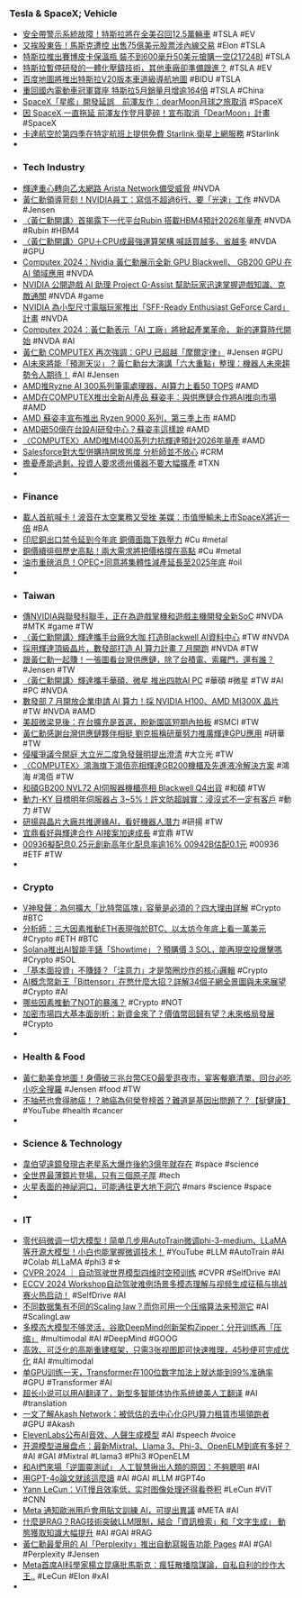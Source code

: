 ### Tesla & SpaceX; Vehicle
- [安全帶警示系統故障！特斯拉將在全美召回12.5萬輛車](https://udn.com/news/story/6813/8002839) #TSLA #EV
- [又挨股東告！馬斯克遭控 出售75億美元股票涉內線交易](https://news.cnyes.com/news/id/5583273) #Elon #TSLA
- [特斯拉推出賽博皮卡保溫瓶 裝不到600毫升50美元搶購一空(217248)](https://www.cool3c.com/article/217248) #TSLA
- [特斯拉暫停研發的一體化壓鑄技術，其他車廠卻準備跟進？](https://technews.tw/2024/06/02/how-important-that-giga-castings-on-car-industry-and-tesla/) #TSLA #EV
- [百度地圖將推出特斯拉V20版本車道級導航地圖](http://www.aastocks.com/tc/usq/quote/stock-news-content.aspx?symbol=TSLA&id=NOW.1353967&source=AAFN) #BIDU #TSLA
- [重回國內電動車冠軍寶座 特斯拉5月銷量月增逾164倍](https://tw.stock.yahoo.com/news/重回國內電動車冠軍寶座-特斯拉5月銷量月增逾164倍-042426988.html) #TSLA #China
- [SpaceX「星艦」開發延誤　前澤友作：dearMoon月球之旅取消](https://www.hk01.com/即時國際/1025033/spacex-星艦-開發延誤-前澤友作-dearmoon月球之旅取消) #SpaceX
- [因 SpaceX 一直拖延 前澤友作登月夢碎！宣布取消「DearMoon」計畫](https://www.kocpc.com.tw/archives/549386) #SpaceX
- [卡達航空於第四季在特定航班上提供免費 Starlink 衛星上網服務](https://tw.news.yahoo.com/qatar-airways-introduce-complimentary-starlink-wi-fi-onboard-083058825.html) #Starlink
-
- ### Tech Industry
- [輝達重心轉向乙太網路 Arista Network備受威脅](https://news.cnyes.com/news/id/5582983) #NVDA
- [黃仁勳領導苛刻！NVIDIA員工：寫信不超過6行、要「光速」工作](https://www.gvm.com.tw/article/113204) #NVDA #Jensen
- [〈黃仁勳開講〉首揭露下一代平台Rubin 搭載HBM4預計2026年量產](https://news.cnyes.com/news/id/5583566) #NVDA #Rubin #HBM4
- [〈黃仁勳開講〉GPU＋CPU成最強運算架構 喊話買越多、省越多](https://news.cnyes.com/news/id/5583562) #NVDA #GPU
- [Computex 2024：Nvidia 黃仁勳展示全新 GPU Blackwell、 GB200 GPU 在AI 領域應用](https://www.techbang.com/posts/115792-computex-2024-nvidia-keynote-huang-showcases-many-real-world) #NVDA
- [NVIDIA 公開遊戲 AI 助理 Project G-Assist 幫助玩家迅速掌握遊戲知識、克敵通關](https://gnn.gamer.com.tw/detail.php?sn=268645) #NVDA #game
- [NVIDIA 為小型尺寸電腦玩家推出「SFF-Ready Enthusiast GeForce Card」計畫](https://benchlife.info/nvidia-sff-ready-enthusiast-geforce-card-program/) #NVDA
- [Computex 2024：黃仁勳表示「AI 工廠」將掀起產業革命， 新的運算時代開始](https://www.techbang.com/posts/115790-the-ai-factory-will-reinvent-the-software-across-the-board) #NVDA #AI
- [黃仁勳 COMPUTEX 再次強調：GPU 已超越「摩爾定律」](https://www.inside.com.tw/article/35202-nvidia-huangs-law-breaks-moores-law) #Jensen #GPU
- [AI未來將能「預測天災」？黃仁勳台大演講「六大重點」整理：機器人未來趨勢令人期待！](https://www.gq.com.tw/article/黃仁勳-台大-ai應用) #AI #Jensen
- [AMD推Ryzne AI 300系列筆電處理器，AI算力上看50 TOPS](https://www.4gamers.com.tw/news/detail/64978/amd-announces-ryzen-ai-300-series-processors-with-xdna-2-architecture-npu) #AMD
- [AMD在COMPUTEX推出全新AI產品 蘇姿丰：與供應鏈合作將AI推向市場](https://tw.news.yahoo.com/amd在computex推出全新ai產品-蘇姿丰-與供應鏈合作將ai推向市場-055252418.html) #AMD
- [AMD 蘇姿丰宣布推出 Ryzen 9000 系列，第三季上市](https://technews.tw/2024/06/03/amd-su-zifeng-announces-the-launch-of-ryzen-9000-series/) #AMD
- [AMD砸50億在台設AI研發中心？蘇姿丰這樣說](https://ec.ltn.com.tw/article/breakingnews/4693573) #AMD
- [〈COMPUTEX〉AMD推MI400系列力抗輝達預計2026年量產](https://news.cnyes.com/news/id/5584670) #AMD
- [Salesforce對大型併購持開放態度 分析師並不放心](https://news.cnyes.com/news/id/5583139) #CRM
- [擔憂產能過剩，投資人要求德州儀器不要大幅擴產](https://finance.technews.tw/2024/05/31/investors-demand-texas-instruments-reverses-plan-to-boost-production-capacity/) #TXN
-
- ### Finance
- [載人首航喊卡！波音在太空業務又受挫 美媒：市值慘輸未上市SpaceX將近一倍](https://news.cnyes.com/news/id/5583704) #BA
- [印尼銅出口禁令延到今年底 銅價面臨下跌壓力](https://news.cnyes.com/news/id/5583238) #Cu #metal
- [銅價續徘徊歷史高點！兩大需求將把價格撐在高點](https://news.cnyes.com/news/id/5583874) #Cu #metal
- [油市重磅消息！OPEC+同意將集體性減產延長至2025年底](https://news.cnyes.com/news/id/5583576) #oil
-
- ### Taiwan
- [傳NVIDIA與聯發科聯手，正在為遊戲掌機和遊戲主機開發全新SoC](https://www.techbang.com/posts/115380-nvidia-and-mediatek-are-said-to-be-working-on-new-socs-for) #NVDA #MTK #game #TW
- [〈黃仁勳開講〉輝達攜手台廠9大咖 打造Blackwell AI資料中心](https://news.cnyes.com/news/id/5583570) #TW #NVDA
- [採用輝達頂級晶片，數發部打造 AI 算力計畫 7 月開跑](https://technews.tw/2024/06/03/ai-computility-plan/) #NVDA #TW
- [跟黃仁勳一起賺！一張圖看台灣供應鏈，除了台積電、索羅門，還有誰？](https://www.bnext.com.tw/article/79301/nvidia-taiwan-supply-chain) #Jensen #TW
- [〈黃仁勳開講〉輝達攜手華碩、微星 推出四款AI PC](https://news.cnyes.com/news/id/5583586) #華碩 #微星 #TW #AI #PC #NVDA
- [數發部 7 月開放企業申請 AI 算力！採 NVIDIA H100、AMD MI300X 晶片](https://www.inside.com.tw/article/35207-moda-ai-plan) #TW #NVDA #AMD
- [美超微梁見後：在台擴充是首選，盼新園區短期內拍板](https://technews.tw/2024/06/01/supermicro-charles-liang-nvidia/) #SMCI #TW
- [黃仁勳感謝台灣供應鏈夥伴相挺 劉克振稱研華努力推廣輝達GPU應用](https://news.cnyes.com/news/id/5583396) #研華 #TW
- [侵權爭議今開庭 大立光二度急發聲明提出澄清](https://news.cnyes.com/news/id/5582792) #大立光 #TW
- [〈COMPUTEX〉鴻海旗下鴻佰亮相輝達GB200機櫃及先進液冷解決方案](https://news.cnyes.com/news/id/5584384) #鴻海 #鴻佰 #TW
- [和碩GB200 NVL72 AI伺服器機櫃亮相 Blackwell Q4出貨](https://news.cnyes.com/news/id/5584309) #和碩 #TW
- [動力-KY 目標明年伺服器占 3~5%！許文昉超誠實：浸沒式不一定有客戶](https://finance.technews.tw/2024/06/03/immersed/) #動力 #TW
- [研揚與晶片大廠共推邊緣AI，看好機器人潛力](https://www.moneydj.com/kmdj/news/newsviewer.aspx?a=3384ee3d-65cb-43fc-8245-8dd99c25765d) #研揚 #TW
- [宜鼎看好與輝達合作 AI接案加速成長](https://news.cnyes.com/news/id/5584227) #宜鼎 #TW
- [00936擬配息0.25元創新高年化配息率逾16% 00942B估配0.1元](https://news.cnyes.com/news/id/5584308) #00936 #ETF #TW
-
- ### Crypto
- [V神發聲：為何擴大「比特幣區塊」容量是必須的？四大理由詳解](https://www.blocktempo.com/vitalik-newest-article-talk-about-blocksize/) #Crypto #BTC
- [分析師：三大因素推動ETH表現強於BTC、以太坊今年底上看一萬美元](https://www.blocktempo.com/three-factors-drive-eths-outperformance-over-btc/) #Crypto #ETH #BTC
- [Solana推出AI智能手錶「Showtime」？預購價 3 SOL，能再現空投爆擊嗎](https://www.blocktempo.com/solana-community-launches-ai-watch-showtime/) #Crypto #SOL
- [「基本面投資」不賺錢？「注意力」才是幣圈炒作的核心邏輯](https://blockcast.it/2024/06/01/why-holding-altcoins-long-term-is-tough/) #Crypto
- [AI概念幣新王「Bittensor」在憋什麼大招？詳解34個子網全景圖與未來展望](https://www.blocktempo.com/what-is-bittensor/) #Crypto #AI
- [哪些因素推動了NOT的暴漲？](https://news.cnyes.com/news/id/5584572) #Crypto #NOT
- [加密市場四大基本面剖析：新資金來了？價值幣回歸有望？未來格局發展](https://www.blocktempo.com/its-no-longer-the-era-of-picking-up-money-detailed-explanation-of-the-new-characteristics-and-new-pattern-of-the-encryption-industry/) #Crypto
-
- ### Health & Food
- [黃仁勳美食地圖！身價破三兆台幣CEO最愛逛夜市，宴客餐廳清單、回台必吃小吃全搜羅](https://www.elle.com/tw/life/foodie/g60956554/nvidia-ceo-food-map/) #Jensen #food #TW
- [不抽菸也會得肺癌！？肺癌為何榮登榜首？難道是基因出問題了？【挺健康】](https://www.youtube.com/watch?v=4tDDfywYftk) #YouTube #health #cancer
-
- ### Science & Technology
- [韋伯望遠鏡發現古老星系大爆炸後約3億年就存在](https://agora0.gitlab.io/news/cna/2024/05/31/CNA-韋伯望遠鏡發現古老星系-大爆炸後約3億年就存在.html) #space #science
- [全世界最薄鏡片登場，只有三個原子厚](https://technews.tw/2024/06/02/the-thinnest-lens/) #tech
- [火星表面的神祕洞口，可能通往更大地下洞穴](https://technews.tw/2024/06/03/mars-hole-arsia-mons/) #mars #science #space
-
- ### IT
- [零代码微调一切大模型！简单几步用AutoTrain微调phi-3-medium、LLaMA等开源大模型！小白也能掌握微调技术！](https://www.youtube.com/watch?v=zwW96ttLLdA) #YouTube #LLM #AutoTrain #AI #Colab #LLaMA #phi3 #☆
- [CVPR 2024 ｜ 自动驾驶世界模型四维时空预训练](https://www.jiqizhixin.com/articles/2024-06-03-9) #CVPR #SelfDrive #AI
- [ECCV 2024 Workshop自动驾驶难例场景多模态理解与视频生成征稿与挑战赛火热启动！](https://www.jiqizhixin.com/articles/2024-06-03) #SelfDrive #AI
- [不同数据集有不同的Scaling law？而你可用一个压缩算法来预测它](https://www.jiqizhixin.com/articles/2024-06-03-14) #AI #ScalingLaw
- [多模态大模型不够灵活，谷歌DeepMind创新架构Zipper：分开训练再「压缩」](https://www.jiqizhixin.com/articles/2024-06-03-12) #multimodal #AI #DeepMind #GOOG
- [高效、可泛化的高斯重建框架，只需3张视图即可快速推理，45秒便可完成优化](https://www.jiqizhixin.com/articles/2024-06-03-10) #AI #multimodal
- [单GPU训练一天，Transformer在100位数字加法上就达能到99%准确率](https://www.jiqizhixin.com/articles/2024-06-03-5) #GPU #Transformer #AI
- [超长小说可以用AI翻译了，新型多智能体协作系统媲美人工翻译](https://www.jiqizhixin.com/articles/2024-06-03-4) #AI #translation
- [一文了解Akash Network：被低估的去中心化GPU算力租賃市場領跑者](https://news.cnyes.com/news/id/5584451) #GPU #Akash
- [ElevenLabs公布AI音效、人聲生成模型](https://www.ithome.com.tw/news/163263) #AI #speech #voice
- [开源模型进展盘点：最新Mixtral、Llama 3、Phi-3、OpenELM到底有多好？](https://www.jiqizhixin.com/articles/2024-06-03-11) #AI #GAI #Mixtral #Llama3 #Phi3 #OpenELM
- [和AI們來場「逆圖靈測試」 人工智慧揪出人類的原因：不夠聰明](https://dq.yam.com/post/16104) #AI
- [用GPT-4o論文就該這麼讀](https://www.youtube.com/watch?v=SxNtqEJA2ug) #AI #GAI #LLM #GPT4o
- [Yann LeCun：ViT慢且效率低，实时图像处理还得看卷积](https://www.jiqizhixin.com/articles/2024-06-03-6) #LeCun #ViT #CNN
- [Meta 通知歐洲用戶會用貼文訓練 AI，可提出異議](https://technews.tw/2024/05/31/meta-training-ai-post/) #META #AI
- [什麼是RAG？RAG技術突破LLM限制，結合「資訊檢索」和「文字生成」 動態獲取知識大幅提升](https://www.techbang.com/posts/115773-what-is-rag) #AI #GAI #RAG
- [黃仁勳最愛用的 AI「Perplexity」推出自動寫報告功能 Pages](https://www.inside.com.tw/article/35200-perplexity-ai-research-pages-school-report) #AI #GAI #Perplexity #Jensen
- [Meta首席AI科學家楊立昆痛批馬斯克：瘋狂散播陰謀論，自私自利的炒作大王..](https://www.blocktempo.com/meta-chief-ai-scientist-accuses-elon-musk-of-hype-and-conspiracy-theories/) #LeCun #Elon #xAI
-